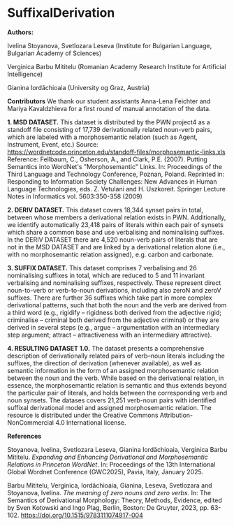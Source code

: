 # SuffixalDerivation

**Authors:** 

Ivelina Stoyanova, Svetlozara Leseva (Institute for Bulgarian Language, Bulgarian Academy of Sciences)

Verginica Barbu Mititelu (Romanian Academy Research Institute for Artificial Intelligence)

Gianina Iordăchioaia (University og Graz, Austria)

**Contributors**
We thank our student assistants Anna-Lena Feichter and Mariya Kavaldzhieva for a first round of manual annotation of the data.

**1. MSD DATASET.**
This dataset is distributed by the PWN project4 as a standoff file consisting of 17,739 derivationally related noun-verb pairs,
which are labeled with a morphosemantic relation (such as Agent, Instrument, Event, etc.) 
Source: https://wordnetcode.princeton.edu/standoff-files/morphosemantic-links.xls
Reference: Fellbaum, C., Osherson, A., and Clark, P.E. (2007). Putting Semantics into WordNet's "Morphosemantic" Links. 
In: Proceedings of the Third Language and Technology Conference, Poznan, Poland. Reprinted in: Responding to Information 
Society Challenges: New Advances in Human Language Technologies, eds. Z. Vetulani and H. Uszkoreit. Springer Lecture 
Notes in Informatics vol. 5603:350-358 (2009)

**2. DERIV DATASET.**
This dataset covers 18,344 synset pairs in total, between whose members a derivational relation exists in PWN. Additionally, 
we identify automatically 23,418 pairs of literals within each pair of synsets which share a common base and use 
verbalising and nominalising suffixes.
In the DERIV DATASET there are 4,520 noun-verb pairs of literals that are not in the MSD DATASET and are linked 
by a derivational relation alone (i.e., with no morphosemantic relation assigned), e.g. carbon and carbonate.

**3. SUFFIX DATASET.**
This dataset comprises 7 verbalising and 26 nominalising suffixes in total, which are reduced to 5 and 11 invariant
verbalising and nominalising suffixes, respectively. These represent direct noun-to-verb or verb-to-noun derivations, 
including also zeroN and zeroV suffixes. There are further 36 suffixes which take part in more complex derivational 
patterns, such that both the noun and the verb are derived from a third word (e.g., rigidify – rigidness both 
derived from the adjective rigid; criminalise – criminal both derived from the adjective criminal) or they are 
derived in several steps (e.g., argue – argumentation with an intermediary step argument; attract – attractiveness 
with an intermediary attractive).

**4. RESULTING DATASET 1.0.** 
The dataset presents a comprehensive description of derivationally related pairs of verb–noun literals including
the suffixes, the direction of derivation (whenever available), as well as semantic information in the
form of an assigned morphosemantic relation between the noun and the verb. While based on the derivational 
relation, in essence, the morphosemantic relation is semantic and thus extends beyond the particular pair of 
literals, and holds between the corresponding verb and noun synsets.
The datases covers 21,251 verb-noun pairs with identified suffixal derivational model and assigned morphosemantic 
relation. The resource is distributed under the Creative Commons Attribution-NonCommercial 4.0 International license.

**References**

Stoyanova, Ivelina, Svetlozara Leseva, Gianina Iordăchioaia, Verginica Barbu Mititelu. _Expanding and 
Enhancing Derivational and Morphosemantic Relations in Princeton WordNet_. In: Proceedings of the 
13th International Global Wordnet Conference (GWC2025), Pavia, Italy, January 2025.

Barbu Mititelu, Verginica, Iordăchioaia, Gianina, Leseva, Svetlozara and Stoyanova, Ivelina. 
_The meaning of zero nouns and zero verbs_. In: The Semantics of Derivational Morphology: 
Theory, Methods, Evidence, edited by Sven Kotowski and Ingo Plag, Berlin, Boston: De Gruyter, 
2023, pp. 63-102. https://doi.org/10.1515/9783111074917-004



